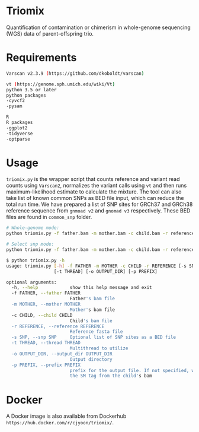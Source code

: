 # Triomix
Quantification of contamination or chimerism in whole-genome sequencing (WGS) data of parent-offspring trio. 


# Requirements
```bash
Varscan v2.3.9 (https://github.com/dkoboldt/varscan)

vt (https://genome.sph.umich.edu/wiki/Vt)
python 3.5 or later
python packages
-cyvcf2
-pysam

R
R packages
-ggplot2
-tidyverse
-optparse
```
# Usage
`triomix.py` is the wrapper script that counts reference and variant read counts using `Varscan2`, normalizes the variant calls using `vt` and then runs maximum-likelihood estimate to calculate the mixture. The tool can also take list of known common SNPs as BED file input, which can reduce the total run time. We have prepared a list of SNP sites for GRCh37 and GRCh38 reference sequence from `gnmoad v2` and `gnomad v3` respectively. These BED files are found in `common_snp` folder. 


```bash
# Whole-genome mode:
python triomix.py -f father.bam -m mother.bam -c child.bam -r reference.fasta -t 4

# Select snp mode:
python triomix.py -f father.bam -m mother.bam -c child.bam -r reference.fasta -t 4 -s common_snp/grch38_common_snp.bed.gz

```


```bash
$ python triomix.py -h
usage: triomix.py [-h] -f FATHER -m MOTHER -c CHILD -r REFERENCE [-s SNP]
                  [-t THREAD] [-o OUTPUT_DIR] [-p PREFIX]

optional arguments:
  -h, --help            show this help message and exit
  -f FATHER, --father FATHER
                        Father's bam file
  -m MOTHER, --mother MOTHER
                        Mother's bam file
  -c CHILD, --child CHILD
                        Child's bam file
  -r REFERENCE, --reference REFERENCE
                        Reference fasta file
  -s SNP, --snp SNP     Optional list of SNP sites as a BED file
  -t THREAD, --thread THREAD
                        Multithread to utilize
  -o OUTPUT_DIR, --output_dir OUTPUT_DIR
                        Output directory
  -p PREFIX, --prefix PREFIX
                        prefix for the output file. If not specified, will use
                        the SM tag from the child's bam

```

# Docker
A Docker image is also available from Dockerhub `https://hub.docker.com/r/cjyoon/triomix/`. 